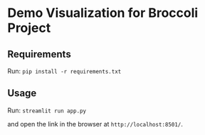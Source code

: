 # Demo Visualization for Broccoli Project

## Requirements

Run: `pip install -r requirements.txt`

## Usage

Run: `streamlit run app.py`

and open the link in the browser at `http://localhost:8501/`.
